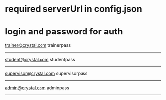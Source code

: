 # required serverUrl in config.json

# login and password for auth

trainer@crystal.com
trainerpass

---

student@crystal.com
studentpass

---

supervisor@crystal.com
supervisorpass

---

admin@crystal.com
adminpass

---
